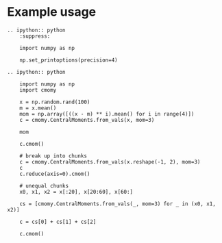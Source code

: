 <!-- --- -->
<!-- jupytext: -->
<!--   text_representation: -->
<!--     format_name: myst -->
<!-- kernelspec: -->
<!--   display_name: Python 3 -->
<!--   name: python3 -->
<!-- --- -->

# Example usage

```{eval-rst}
.. ipython:: python
    :suppress:

    import numpy as np

    np.set_printoptions(precision=4)
```

```{eval-rst}
.. ipython:: python

    import numpy as np
    import cmomy

    x = np.random.rand(100)
    m = x.mean()
    mom = np.array([((x - m) ** i).mean() for i in range(4)])
    c = cmomy.CentralMoments.from_vals(x, mom=3)

    mom

    c.cmom()

    # break up into chunks
    c = cmomy.CentralMoments.from_vals(x.reshape(-1, 2), mom=3)
    c
    c.reduce(axis=0).cmom()

    # unequal chunks
    x0, x1, x2 = x[:20], x[20:60], x[60:]

    cs = [cmomy.CentralMoments.from_vals(_, mom=3) for _ in (x0, x1, x2)]

    c = cs[0] + cs[1] + cs[2]

    c.cmom()

```
